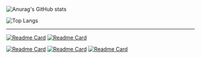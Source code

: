 ![Anurag's GitHub stats](https://github-readme-stats.vercel.app/api?username=SuperZombi&show_icons=true&theme=dark&border_radius=15)

![Top Langs](https://github-readme-stats.vercel.app/api/top-langs/?username=SuperZombi&theme=dark&border_radius=15)

<hr>

[![Readme Card](https://github-readme-stats.vercel.app/api/pin/?username=SuperZombi&repo=Telegram_Cloud&theme=dark&border_radius=15)](https://github.com/SuperZombi/Telegram_Cloud)
[![Readme Card](https://github-readme-stats.vercel.app/api/pin/?username=SuperZombi&repo=Pypi-uploader&theme=dark&border_radius=15)](https://github.com/SuperZombi/Telegram_Cloud)

[![Readme Card](https://github-readme-stats.vercel.app/api/pin/?username=SuperZombi&repo=Notification_JS&theme=dark&border_radius=15)](https://github.com/SuperZombi/Telegram_Cloud)
[![Readme Card](https://github-readme-stats.vercel.app/api/pin/?username=SuperZombi&repo=Picture-in-Picture-for-Youtube&theme=dark&border_radius=15)](https://github.com/SuperZombi/Telegram_Cloud)
[![Readme Card](https://github-readme-stats.vercel.app/api/pin/?username=SuperZombi&repo=PyEasyDownloader&theme=dark&border_radius=15)](https://github.com/SuperZombi/Telegram_Cloud)
